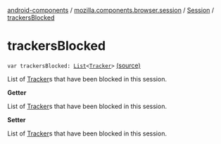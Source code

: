 [android-components](../../index.md) / [mozilla.components.browser.session](../index.md) / [Session](index.md) / [trackersBlocked](./trackers-blocked.md)

# trackersBlocked

`var trackersBlocked: `[`List`](https://kotlinlang.org/api/latest/jvm/stdlib/kotlin.collections/-list/index.html)`<`[`Tracker`](../../mozilla.components.concept.engine.content.blocking/-tracker/index.md)`>` [(source)](https://github.com/mozilla-mobile/android-components/blob/master/components/browser/session/src/main/java/mozilla/components/browser/session/Session.kt#L338)

List of [Tracker](../../mozilla.components.concept.engine.content.blocking/-tracker/index.md)s that have been blocked in this session.

**Getter**

List of [Tracker](../../mozilla.components.concept.engine.content.blocking/-tracker/index.md)s that have been blocked in this session.

**Setter**

List of [Tracker](../../mozilla.components.concept.engine.content.blocking/-tracker/index.md)s that have been blocked in this session.

